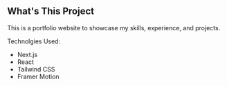 ## What's This Project
This is a portfolio website to showcase my skills, experience, and projects. 

Technolgies Used:
- Next.js
- React
- Tailwind CSS
- Framer Motion
